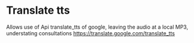 # Translate tts
Allows use of Api translate_tts of google, leaving the audio at a local MP3, understating consultations https://translate.google.com/translate_tts
